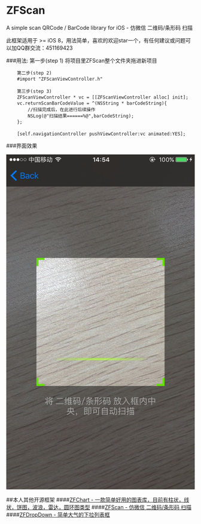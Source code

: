 # ZFScan
A simple scan QRCode / BarCode library for iOS - 仿微信 二维码/条形码 扫描

此框架适用于 >= iOS 8，用法简单，喜欢的欢迎star一个，有任何建议或问题可以加QQ群交流：451169423

###用法:
        第一步(step 1)
        将项目里ZFScan整个文件夹拖进新项目
        
        第二步(step 2)
        #import "ZFScanViewController.h"
        
        第三步(step 3)
        ZFScanViewController * vc = [[ZFScanViewController alloc] init];
        vc.returnScanBarCodeValue = ^(NSString * barCodeString){
            //扫描完成后，在此进行后续操作
            NSLog(@"扫描结果======%@",barCodeString);
        };
    
        [self.navigationController pushViewController:vc animated:YES];
        

###界面效果

![](https://github.com/Zirkfied/Library/blob/master/scan.png)


##本人其他开源框架
####[ZFChart - 一款简单好用的图表库，目前有柱状，线状，饼图，波浪，雷达，圆环图类型](https://github.com/Zirkfied/ZFChart)
####[ZFScan - 仿微信 二维码/条形码 扫描](https://github.com/Zirkfied/ZFScan)
####[ZFDropDown - 简单大气的下拉列表框](https://github.com/Zirkfied/ZFDropDown)

